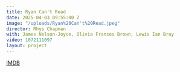 ```yaml
---
title: Ryan Can't Read
date: 2025-04-03 09:55:00 Z
image: "/uploads/Ryan%20Can't%20Read.jpeg"
director: Rhys Chapman
with: James Nelson-Joyce, Olivia Frances Brown, Lewis Ian Bray
video: 1072111097
layout: project
---
```


[IMDB](http://www.imdb.com/title/tt11802278/?ref_=pro_tt_visitcons)